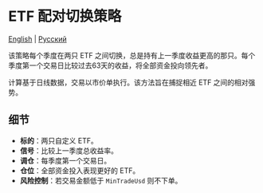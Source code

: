 # ETF 配对切换策略

[English](README.md) | [Русский](README_ru.md)

该策略每个季度在两只 ETF 之间切换，总是持有上一季度收益更高的那只。每个季度第一个交易日比较过去63天的收益，将全部资金投向领先者。

计算基于日线数据，交易以市价单执行。该方法旨在捕捉相近 ETF 之间的相对强势。

## 细节

- **标的**：两只自定义 ETF。
- **信号**：比较上一季度总收益率。
- **调仓**：每季度第一个交易日。
- **仓位**：全部资金投入表现更好的 ETF。
- **风险控制**：若交易金额低于 `MinTradeUsd` 则不下单。
